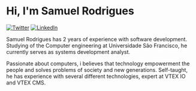 # Hi, I'm Samuel Rodrigues 

[![Twitter](https://img.shields.io/static/v1?label=Twitter&message=%20&color=blue&logo=Twitter&style=flat-square&logoColor=white)](https://www.twitter.com/)
[![LinkedIn](https://img.shields.io/static/v1?label=LinkedIn&message=%20&color=blue&logo=LinkedIn&style=flat-square&logoColor=white)](https://www.linkedin.com/in/samuel-rodrigues-48638618b/)

Samuel Rodrigues has 2 years of experience with software development. Studying of the Computer engineering at Universidade São Francisco, he currently serves as systems development analyst. 

Passionate about computers, i believes that technology  empowerment the people and solves problems of society and new generations. Self-taught, he has experience with several different technologies, expert at VTEX IO and VTEX CMS.

